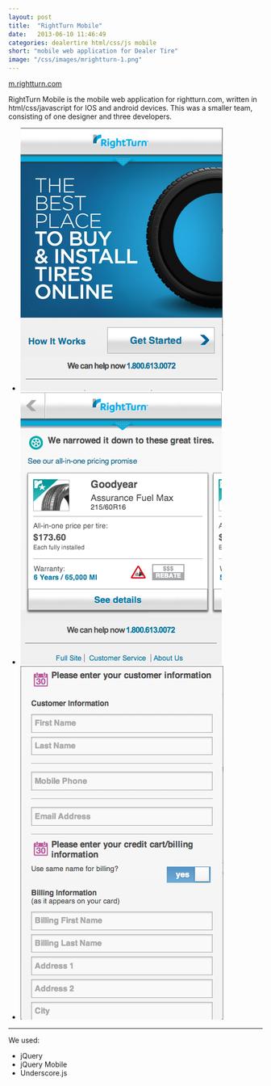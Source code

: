 ```yaml
---
layout: post
title:  "RightTurn Mobile"
date:   2013-06-10 11:46:49
categories: dealertire html/css/js mobile
short: "mobile web application for Dealer Tire"
image: "/css/images/mrightturn-1.png"
---
```


<a href="http://m.rightturn.com" class="btn">m.rightturn.com</a>

RightTurn Mobile is the mobile web application for rightturn.com, written in html/css/javascript for IOS and android devices. This was a smaller team, consisting of one designer and three developers. 

<ul class="slides">
<li style="
"><img alt="home page" src="/css/images/mrightturn-1.png"></li>

<li><img alt="tires page" src="/css/images/mrightturn-2.png"></li>

<li><img alt="checkout page" src="/css/images/mrightturn-3.png"></li>
</ul>
<hr class="clear">

We used:

 - jQuery
 - jQuery Mobile
 - Underscore.js